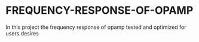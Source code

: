 # FREQUENCY-RESPONSE-OF-OPAMP
In this project the frequency response of opamp tested and optimized for users desires
